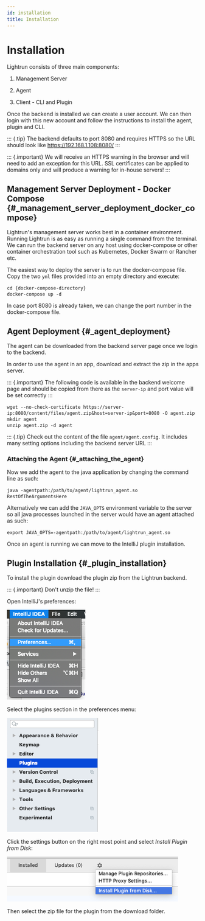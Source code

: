 ```yaml
---
id: installation
title: Installation
---
```


Installation
==============================

Lightrun consists of three main components:

1.  Management Server

2.  Agent

3.  Client - CLI and Plugin

Once the backend is installed we can create a user account. We can then
login with this new account and follow the instructions to install the
agent, plugin and CLI.

::: {.tip}
The backend defaults to port 8080 and requires HTTPS so the URL should
look like <https://192.168.1.108:8080/>
:::

::: {.important}
We will receive an HTTPS warning in the browser and will need to add an
exception for this URL. SSL certificates can be applied to domains only
and will produce a warning for in-house servers!
:::

Management Server Deployment - Docker Compose {#_management_server_deployment_docker_compose}
---------------------------------------------

Lightrun's management server works best in a container environment.
Running Lightrun is as easy as running a single command from the
terminal. We can run the backend server on any host using docker-compose
or other container orchestration tool such as Kubernetes, Docker Swarm
or Rancher etc.

The easiest way to deploy the server is to run the docker-compose file.
Copy the two `yml` files provided into an empty directory and execute:

``` {.bash}
cd {docker-compose-directory}
docker-compose up -d
```

In case port 8080 is already taken, we can change the port number in the
docker-compose file.

Agent Deployment {#_agent_deployment}
----------------

The agent can be downloaded from the backend server page once we login
to the backend.

In order to use the agent in an app, download and extract the zip in the
apps server.

::: {.important}
The following code is available in the backend welcome page and should
be copied from there as the `server-ip` and port value will be set
correctly
:::

``` {.bash}
wget --no-check-certificate https://server-ip:8080/content/files/agent.zip&host=server-ip&port=8080 -O agent.zip
mkdir agent
unzip agent.zip -d agent
```

::: {.tip}
Check out the content of the file `agent/agent.config`. It includes many
setting options including the backend server URL
:::

### Attaching the Agent {#_attaching_the_agent}

Now we add the agent to the java application by changing the command
line as such:

``` {.bash}
java -agentpath:/path/to/agent/lightrun_agent.so RestOfTheArgumentsHere
```

Alternatively we can add the `JAVA_OPTS` environment variable to the
server so all java processes launched in the server would have an agent
attached as such:

``` {.bash}
export JAVA_OPTS=-agentpath:/path/to/agent/lightrun_agent.so
```

Once an agent is running we can move to the IntelliJ plugin
installation.

Plugin Installation {#_plugin_installation}
-------------------

To install the plugin download the plugin zip from the Lightrun backend.

::: {.important}
Don't unzip the file!
:::

Open IntelliJ's preferences:

![IntelliJ Preferences Menu on Mac OS](img/intellij-preferences-mac.png)

Select the plugins section in the preferences menu:

![The plugins section](img/plugins-section.png)

Click the settings button on the right most point and select *Install
Plugin from Disk*:

![Install Plugin from Disk](img/install-plugin.png)

Then select the zip file for the plugin from the download folder.
